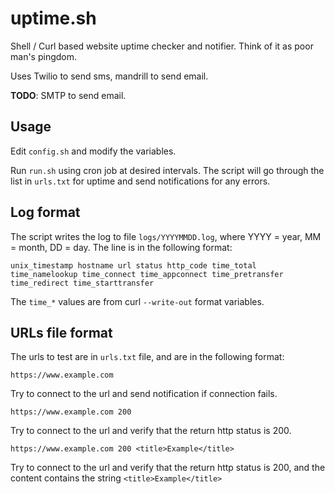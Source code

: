 # uptime.sh

Shell / Curl based website uptime checker and notifier. Think of it as poor man's pingdom.

Uses Twilio to send sms, mandrill to send email.

**TODO**: SMTP to send email.

## Usage

Edit `config.sh` and modify the variables.

Run `run.sh` using cron job at desired intervals. The script will go through the list in `urls.txt` for uptime and send notifications for any errors.

## Log format

The script writes the log to file `logs/YYYYMMDD.log`, where YYYY = year, MM = month, DD = day. The line is in the following format:

`unix_timestamp hostname url status http_code time_total time_namelookup time_connect time_appconnect time_pretransfer time_redirect time_starttransfer`

The `time_*` values are from curl `--write-out` format variables. 

## URLs file format 

The urls to test are in `urls.txt` file, and are in the following format:

`https://www.example.com`

Try to connect to the url and send notification if connection fails.

`https://www.example.com 200`

Try to connect to the url and verify that the return http status is 200.

`https://www.example.com 200 <title>Example</title>`

Try to connect to the url and verify that the return http status is 200, and the content contains the string `<title>Example</title>`
